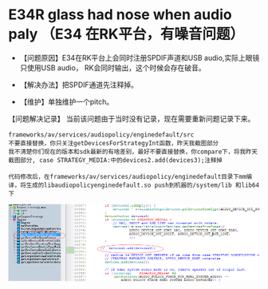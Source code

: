 # E34R glass had nose when audio paly （E34 在RK平台，有噪音问题）

- 【问题原因】E34在RK平台上会同时注册SPDIF声道和USB audio,实际上眼镜只使用USB audio， RK会同时输出，这个时候会存在破音。

- 【解决办法】把SPDIF通道先注释掉。
- 【维护】单独维护一个pitch。
  
【问题解决记录】 当前该问题由于当时没有记录，现在需要重新问题记录下来。

```` shell
frameworks/av/services/audiopolicy/enginedefault/src
不要直接替换，你只关注getDevicesForStrategyInt函数，昨天我截图部分
我不清楚你们现在的版本和sdk最新的有啥差别，最好不要直接替换，你compare下，将我昨天截图部分, case STRATEGY_MEDIA:中的devices2.add(devices3);注释掉

代码修改后，在frameworks/av/services/audiopolicy/enginedefault目录下mm编译，将生成的libaudiopolicyenginedefault.so push到机器的/system/lib 和lib64下
````

![1](WeChat%20Image_20221110162637.png)

